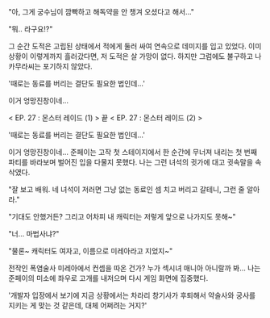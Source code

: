 "아, 그게 궁수님이 깜빡하고 해독약을 안 챙겨 오셨다고 해서..." 

"뭐.. 라구요!?" 

그 순간 도적은 고립된 상태에서 적에게 둘러 싸여 연속으로 데미지를 입고 있었다. 
이미 상황이 이렇게까지 흘러갔다면, 저 도적은 살 가망이 없다. 하지만 그럼에도 불구하고 나카무라씨는 포기하지 않았다. 

'때로는 동료를 버리는 결단도 필요한 법인데...' 

이거 엉망진창이네...

< EP. 27 : 몬스터 레이드 (1) > 끝
< EP. 27 : 몬스터 레이드 (2) >

'때로는 동료를 버리는 결단도 필요한 법인데...' 

이거 엉망진창이네... 
준페이는 고작 첫 스테이지에서 한 순간에 무너져 내리는 첫 번째 파티를 바라보며 벌어진 입을 다물지 못했다. 나는 그런 녀석의 귓가에 대고 귓속말을 속삭였다. 

"잘 보고 배워. 네 녀석이 저러면 그냥 없는 동료인 셈 치고 버리고 갈테니, 그런 줄 알아라." 

"기대도 안했거든? 그리고 어차피 내 캐릭터는 저렇게 앞으로 나가지도 못해~" 

"너... 마법사냐?" 

"물론~ 캐릭터도 여자고, 이름으로 미레아라고 지었지~" 

전작인 폭염술사 미레아에서 컨셉을 따온 건가? 누가 섹시녀 매니아 아니랄까 봐... 
나는 준페이의 미소에 좌우로 고개를 내저으며 다시 게임 화면에 집중했다. 

'개발자 입장에서 보기에 지금 상황에서는 차라리 창기사가 후퇴해서 약술사와 궁사를 지키는 게 맞는 것 같은데, 대체 어쩌려는 거지?' 